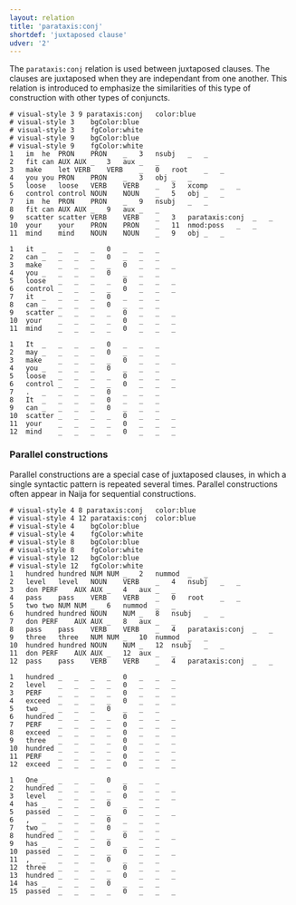```yaml
---
layout: relation
title: 'parataxis:conj'
shortdef: 'juxtaposed clause'
udver: '2'
---
```


The `parataxis:conj` relation is used between juxtaposed clauses. The clauses are juxtaposed when they are independant from one another. This relation is introduced to emphasize the similarities of this type of construction with other types of conjuncts.

~~~ conllu
# visual-style 3 9 parataxis:conj	color:blue
# visual-style 3	bgColor:blue
# visual-style 3	fgColor:white
# visual-style 9	bgColor:blue
# visual-style 9	fgColor:white
1	im	he	PRON	PRON	_	3	nsubj	_	_
2	fit	can	AUX	AUX	_	3	aux	_	_
3	make	let	VERB	VERB	_	0	root	_	_
4	you	you	PRON	PRON	_	3	obj	_	_
5	loose	loose	VERB	VERB	_	3	xcomp	_	_
6	control	control	NOUN	NOUN	_	5	obj	_	_
7	im	he	PRON	PRON	_	9	nsubj	_	_
8	fit	can	AUX	AUX	_	9	aux	_	_
9	scatter	scatter	VERB	VERB	_	3	parataxis:conj	_	_
10	your	your	PRON	PRON	_	11	nmod:poss	_	_
11	mind	mind	NOUN	NOUN	_	9	obj	_	_

1	it	_	_	_	_	0	_	_	_
2	can	_	_	_	_	0	_	_	_
3	make	_	_	_	_	0	_	_	_
4	you	_	_	_	_	0	_	_	_
5	loose	_	_	_	_	0	_	_	_
6	control	_	_	_	_	0	_	_	_
7	it	_	_	_	_	0	_	_	_
8	can	_	_	_	_	0	_	_	_
9	scatter	_	_	_	_	0	_	_	_
10	your	_	_	_	_	0	_	_	_
11	mind	_	_	_	_	0	_	_	_

1	It	_	_	_	_	0	_	_	_
2	may	_	_	_	_	0	_	_	_
3	make	_	_	_	_	0	_	_	_
4	you	_	_	_	_	0	_	_	_
5	loose	_	_	_	_	0	_	_	_
6	control	_	_	_	_	0	_	_	_
7	.	_	_	_	_	0	_	_	_
8	It	_	_	_	_	0	_	_	_
9	can	_	_	_	_	0	_	_	_
10	scatter	_	_	_	_	0	_	_	_
11	your	_	_	_	_	0	_	_	_
12	mind	_	_	_	_	0	_	_	_
~~~

### Parallel constructions

Parallel constructions are a special case of juxtaposed clauses, in which a single syntactic pattern is repeated several times. Parallel constructions often appear in Naija for sequential constructions.

~~~ conllu
# visual-style 4 8 parataxis:conj	color:blue
# visual-style 4 12 parataxis:conj	color:blue
# visual-style 4	bgColor:blue
# visual-style 4	fgColor:white
# visual-style 8	bgColor:blue
# visual-style 8	fgColor:white
# visual-style 12	bgColor:blue
# visual-style 12	fgColor:white
1	hundred	hundred	NUM	NUM	_	2	nummod	_	_
2	level	level	NOUN	VERB	_	4	nsubj	_	_
3	don	PERF	AUX	AUX	_	4	aux	_	_
4	pass	pass	VERB	VERB	_	0	root	_	_
5	two	two	NUM	NUM	_	6	nummod	_	_
6	hundred	hundred	NOUN	NUM	_	8	nsubj	_	_
7	don	PERF	AUX	AUX	_	8	aux	_	_
8	pass	pass	VERB	VERB	_	4	parataxis:conj	_	_
9	three	three	NUM	NUM	_	10	nummod	_	_
10	hundred	hundred	NOUN	NUM	_	12	nsubj	_	_
11	don	PERF	AUX	AUX	_	12	aux	_	_
12	pass	pass	VERB	VERB	_	4	parataxis:conj	_	_

1	hundred	_	_	_	_	0	_	_	_
2	level	_	_	_	_	0	_	_	_
3	PERF	_	_	_	_	0	_	_	_
4	exceed	_	_	_	_	0	_	_	_
5	two	_	_	_	_	0	_	_	_
6	hundred	_	_	_	_	0	_	_	_
7	PERF	_	_	_	_	0	_	_	_
8	exceed	_	_	_	_	0	_	_	_
9	three	_	_	_	_	0	_	_	_
10	hundred	_	_	_	_	0	_	_	_
11	PERF	_	_	_	_	0	_	_	_
12	exceed	_	_	_	_	0	_	_	_

1	One	_	_	_	_	0	_	_	_
2	hundred	_	_	_	_	0	_	_	_
3	level	_	_	_	_	0	_	_	_
4	has	_	_	_	_	0	_	_	_
5	passed	_	_	_	_	0	_	_	_
6	,	_	_	_	_	0	_	_	_
7	two	_	_	_	_	0	_	_	_
8	hundred	_	_	_	_	0	_	_	_
9	has	_	_	_	_	0	_	_	_
10	passed	_	_	_	_	0	_	_	_
11	,	_	_	_	_	0	_	_	_
12	three	_	_	_	_	0	_	_	_
13	hundred	_	_	_	_	0	_	_	_
14	has	_	_	_	_	0	_	_	_
15	passed	_	_	_	_	0	_	_	_
~~~
<!-- Interlanguage links updated Pá kvě 14 11:09:19 CEST 2021 -->
